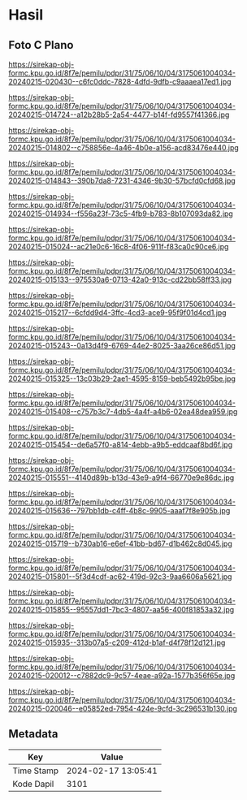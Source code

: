 # Hasil

## Foto C Plano

https://sirekap-obj-formc.kpu.go.id/8f7e/pemilu/pdpr/31/75/06/10/04/3175061004034-20240215-020430--c6fc0ddc-7828-4dfd-9dfb-c9aaaea17ed1.jpg

https://sirekap-obj-formc.kpu.go.id/8f7e/pemilu/pdpr/31/75/06/10/04/3175061004034-20240215-014724--a12b28b5-2a54-4477-b14f-fd9557f41366.jpg

https://sirekap-obj-formc.kpu.go.id/8f7e/pemilu/pdpr/31/75/06/10/04/3175061004034-20240215-014802--c758856e-4a46-4b0e-a156-acd83476e440.jpg

https://sirekap-obj-formc.kpu.go.id/8f7e/pemilu/pdpr/31/75/06/10/04/3175061004034-20240215-014843--390b7da8-7231-4346-9b30-57bcfd0cfd68.jpg

https://sirekap-obj-formc.kpu.go.id/8f7e/pemilu/pdpr/31/75/06/10/04/3175061004034-20240215-014934--f556a23f-73c5-4fb9-b783-8b107093da82.jpg

https://sirekap-obj-formc.kpu.go.id/8f7e/pemilu/pdpr/31/75/06/10/04/3175061004034-20240215-015024--ac21e0c6-16c8-4f06-911f-f83ca0c90ce6.jpg

https://sirekap-obj-formc.kpu.go.id/8f7e/pemilu/pdpr/31/75/06/10/04/3175061004034-20240215-015133--975530a6-0713-42a0-913c-cd22bb58ff33.jpg

https://sirekap-obj-formc.kpu.go.id/8f7e/pemilu/pdpr/31/75/06/10/04/3175061004034-20240215-015217--6cfdd9d4-3ffc-4cd3-ace9-95f9f01d4cd1.jpg

https://sirekap-obj-formc.kpu.go.id/8f7e/pemilu/pdpr/31/75/06/10/04/3175061004034-20240215-015243--0a13d4f9-6769-44e2-8025-3aa26ce86d51.jpg

https://sirekap-obj-formc.kpu.go.id/8f7e/pemilu/pdpr/31/75/06/10/04/3175061004034-20240215-015325--13c03b29-2ae1-4595-8159-beb5492b95be.jpg

https://sirekap-obj-formc.kpu.go.id/8f7e/pemilu/pdpr/31/75/06/10/04/3175061004034-20240215-015408--c757b3c7-4db5-4a4f-a4b6-02ea48dea959.jpg

https://sirekap-obj-formc.kpu.go.id/8f7e/pemilu/pdpr/31/75/06/10/04/3175061004034-20240215-015454--de6a57f0-a814-4ebb-a9b5-eddcaaf8bd6f.jpg

https://sirekap-obj-formc.kpu.go.id/8f7e/pemilu/pdpr/31/75/06/10/04/3175061004034-20240215-015551--4140d89b-b13d-43e9-a9f4-66770e9e86dc.jpg

https://sirekap-obj-formc.kpu.go.id/8f7e/pemilu/pdpr/31/75/06/10/04/3175061004034-20240215-015636--797bb1db-c4ff-4b8c-9905-aaaf7f8e905b.jpg

https://sirekap-obj-formc.kpu.go.id/8f7e/pemilu/pdpr/31/75/06/10/04/3175061004034-20240215-015719--b730ab16-e6ef-41bb-bd67-d1b462c8d045.jpg

https://sirekap-obj-formc.kpu.go.id/8f7e/pemilu/pdpr/31/75/06/10/04/3175061004034-20240215-015801--5f3d4cdf-ac62-419d-92c3-9aa6606a5621.jpg

https://sirekap-obj-formc.kpu.go.id/8f7e/pemilu/pdpr/31/75/06/10/04/3175061004034-20240215-015855--95557dd1-7bc3-4807-aa56-400f81853a32.jpg

https://sirekap-obj-formc.kpu.go.id/8f7e/pemilu/pdpr/31/75/06/10/04/3175061004034-20240215-015935--313b07a5-c209-412d-b1af-d4f78f12d121.jpg

https://sirekap-obj-formc.kpu.go.id/8f7e/pemilu/pdpr/31/75/06/10/04/3175061004034-20240215-020012--c7882dc9-9c57-4eae-a92a-1577b356f65e.jpg

https://sirekap-obj-formc.kpu.go.id/8f7e/pemilu/pdpr/31/75/06/10/04/3175061004034-20240215-020046--e05852ed-7954-424e-9cfd-3c296531b130.jpg


## Metadata

| Key        | Value               |
| ---------- | ------------------- |
| Time Stamp | 2024-02-17 13:05:41 |
| Kode Dapil | 3101                |



